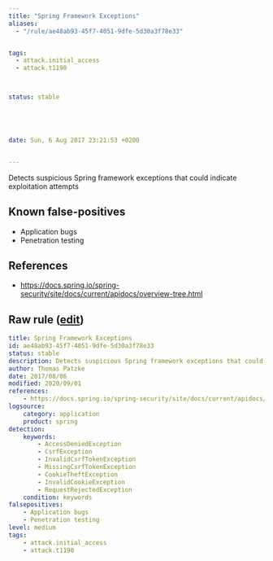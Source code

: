 ```yaml
---
title: "Spring Framework Exceptions"
aliases:
  - "/rule/ae48ab93-45f7-4051-9dfe-5d30a3f78e33"


tags:
  - attack.initial_access
  - attack.t1190



status: stable





date: Sun, 6 Aug 2017 23:21:53 +0200


---
```


Detects suspicious Spring framework exceptions that could indicate exploitation attempts

<!--more-->


## Known false-positives

* Application bugs
* Penetration testing



## References

* https://docs.spring.io/spring-security/site/docs/current/apidocs/overview-tree.html


## Raw rule ([edit](https://github.com/SigmaHQ/sigma/edit/master/rules/application/spring/appframework_spring_exceptions.yml))
```yaml
title: Spring Framework Exceptions
id: ae48ab93-45f7-4051-9dfe-5d30a3f78e33
status: stable
description: Detects suspicious Spring framework exceptions that could indicate exploitation attempts
author: Thomas Patzke
date: 2017/08/06
modified: 2020/09/01
references:
    - https://docs.spring.io/spring-security/site/docs/current/apidocs/overview-tree.html
logsource:
    category: application
    product: spring
detection:
    keywords:
        - AccessDeniedException
        - CsrfException
        - InvalidCsrfTokenException
        - MissingCsrfTokenException
        - CookieTheftException
        - InvalidCookieException
        - RequestRejectedException
    condition: keywords
falsepositives:
    - Application bugs
    - Penetration testing
level: medium
tags:
    - attack.initial_access
    - attack.t1190
```
